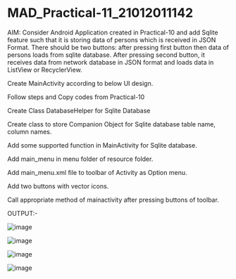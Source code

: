 # MAD_Practical-11_21012011142

AIM: Consider Android Application created in Practical-10 and add Sqlite feature such that it is storing data of persons which is received in JSON Format. There should be two buttons: after pressing first button then data of persons loads from sqlite database. After pressing second button, it receives data from network database in JSON format and loads data in ListView or RecyclerView.

Create MainActivity according to below UI design.

Follow steps and Copy codes from Practical-10

Create Class DatabaseHelper for Sqlite Database

Create class to store Companion Object for Sqlite database table name, column names.

Add some supported function in MainActivity for Sqlite database.

Add main_menu in menu folder of resource folder.

Add main_menu.xml file to toolbar of Activity as Option menu.

Add two buttons with vector icons.

Call appropriate method of mainactivity after pressing buttons of toolbar.

OUTPUT:-

![image](https://github.com/pmsolanki23/Mad_practical_11_21012011142../assets/139521191/942a97b2-0222-4c46-9858-e88cec571ef9)

![image](https://github.com/pmsolanki23/Mad_practical_11_21012011142../assets/139521191/94ad0ef1-8f7f-44ca-a0ad-81b4a4e39b6f)

![image](https://github.com/pmsolanki23/Mad_practical_11_21012011142../assets/139521191/c89171b0-dbdb-415a-aba5-33cb62d505ff)

![image](https://github.com/pmsolanki23/Mad_practical_11_21012011142../assets/139521191/c1e91590-43a8-4547-85c4-1c5481ff16c3)









